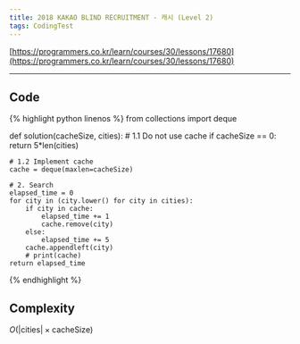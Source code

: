 ```yaml
---
title: 2018 KAKAO BLIND RECRUITMENT - 캐시 (Level 2)
tags: CodingTest
---
```


[https://programmers.co.kr/learn/courses/30/lessons/17680](https://programmers.co.kr/learn/courses/30/lessons/17680)

<!--more-->

---

## Code
{% highlight python linenos %}
from collections import deque

def solution(cacheSize, cities):
    # 1.1 Do not use cache
    if cacheSize == 0:
        return 5*len(cities)

    # 1.2 Implement cache
    cache = deque(maxlen=cacheSize)

    # 2. Search
    elapsed_time = 0
    for city in (city.lower() for city in cities):
        if city in cache:
            elapsed_time += 1
            cache.remove(city)
        else:
            elapsed_time += 5
        cache.appendleft(city)
        # print(cache)
    return elapsed_time
{% endhighlight %}


## Complexity
$O(|\text{cities}|\times \text{cacheSize})$
